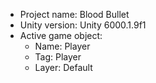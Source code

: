 <!-- UNITY CODE ASSIST INSTRUCTIONS START -->
- Project name: Blood Bullet
- Unity version: Unity 6000.1.9f1
- Active game object:
  - Name: Player
  - Tag: Player
  - Layer: Default
<!-- UNITY CODE ASSIST INSTRUCTIONS END -->
